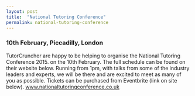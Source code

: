 ```yaml
---
layout: post
title:  "National Tutoring Conference"
permalink: national-tutoring-conference
---
```

### 10th February, Piccadilly, London

TutorCruncher are happy to be helping to organise the National Tutoring Conference 2015. on the 10th February. The full schedule can be found on their website below. Running from 1pm, with talks from some of the industry leaders and experts, we will be there and are excited to meet as many of you as possible. Tickets can be purchased from Eventbrite (link on site below). [ www.nationaltutoringconference.co.uk ](http://www.nationaltutoringconference.co.uk/ "National Tutoring conference" )
